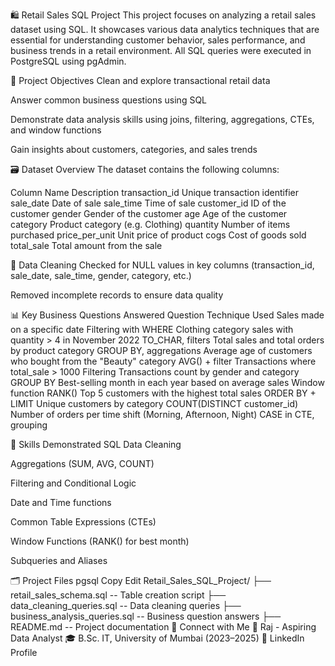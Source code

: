 🛍️ Retail Sales SQL Project
This project focuses on analyzing a retail sales dataset using SQL. It showcases various data analytics techniques that are essential for understanding customer behavior, sales performance, and business trends in a retail environment. All SQL queries were executed in PostgreSQL using pgAdmin.

📌 Project Objectives
Clean and explore transactional retail data

Answer common business questions using SQL

Demonstrate data analysis skills using joins, filtering, aggregations, CTEs, and window functions

Gain insights about customers, categories, and sales trends

🗃️ Dataset Overview
The dataset contains the following columns:

Column Name	Description
transaction_id	Unique transaction identifier
sale_date	Date of sale
sale_time	Time of sale
customer_id	ID of the customer
gender	Gender of the customer
age	Age of the customer
category	Product category (e.g. Clothing)
quantity	Number of items purchased
price_per_unit	Unit price of product
cogs	Cost of goods sold
total_sale	Total amount from the sale

🧹 Data Cleaning
Checked for NULL values in key columns (transaction_id, sale_date, sale_time, gender, category, etc.)

Removed incomplete records to ensure data quality

📊 Key Business Questions Answered
Question	Technique Used
Sales made on a specific date	Filtering with WHERE
Clothing category sales with quantity > 4 in November 2022	TO_CHAR, filters
Total sales and total orders by product category	GROUP BY, aggregations
Average age of customers who bought from the "Beauty" category	AVG() + filter
Transactions where total_sale > 1000	Filtering
Transactions count by gender and category	GROUP BY
Best-selling month in each year based on average sales	Window function RANK()
Top 5 customers with the highest total sales	ORDER BY + LIMIT
Unique customers by category	COUNT(DISTINCT customer_id)
Number of orders per time shift (Morning, Afternoon, Night)	CASE in CTE, grouping

🧠 Skills Demonstrated
SQL Data Cleaning

Aggregations (SUM, AVG, COUNT)

Filtering and Conditional Logic

Date and Time functions

Common Table Expressions (CTEs)

Window Functions (RANK() for best month)

Subqueries and Aliases

🗂️ Project Files
pgsql
Copy
Edit
Retail_Sales_SQL_Project/
├── retail_sales_schema.sql        -- Table creation script
├── data_cleaning_queries.sql      -- Data cleaning queries
├── business_analysis_queries.sql  -- Business question answers
├── README.md                      -- Project documentation
🔗 Connect with Me
📍 Raj - Aspiring Data Analyst
🎓 B.Sc. IT, University of Mumbai (2023–2025)
🔗 LinkedIn Profile
